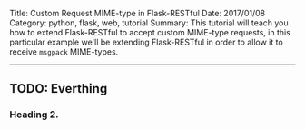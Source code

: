 Title: Custom Request MIME-type in Flask-RESTful
Date: 2017/01/08
Category: python, flask, web, tutorial
Summary: This tutorial will teach you how to extend Flask-RESTful to accept custom MIME-type requests, in this particular example we'll be extending Flask-RESTful in order to allow it to receive `msgpack` MIME-types.

---
## TODO: Everthing
### Heading 2.

